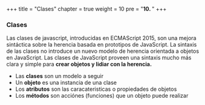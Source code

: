 +++
title = "Clases"
chapter = true
weight = 10
pre = "<b>10. </b>"
+++
### Clases
Las clases de javascript, introducidas en ECMAScript 2015, son una mejora sintáctica sobre la herencia basada en prototipos de JavaScript. La sintaxis de las clases no introduce un nuevo modelo de herencia orientada a objetos en JavaScript. Las clases de JavaScript proveen una sintaxis mucho más clara y simple para **crear objetos y lidiar con la herencia.**

- Las **clases** son un modelo a seguir
- Un **objeto** es una instancia de una clase
- Los **atributos** son las caracateristicas o propiedades de objetos
- Los **métodos** son acciónes (funciones) que un objeto puede realizar



